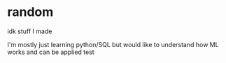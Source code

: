 # random
idk stuff I made

I'm mostly just learning python/SQL but would like to understand how ML works and can be applied 
test
